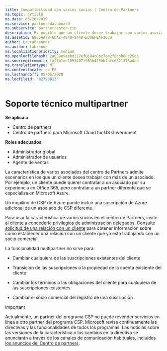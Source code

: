 ```yaml
---
title: Compatibilidad con varios socios | Centro de Partners
ms.topic: article
ms.date: 03/20/2019
ms.service: partner-dashboard
ms.subservice: partnercenter-csp
description: Es posible que un cliente desee trabajar con varios asociados en el programa proveedor de soluciones en la nube que se especializan en servicios diferentes.
ms.assetid: 6835AA78-6DAE-4940-844D-B3AEFEAF3630
author: LauraBrenner
ms.author: labrenne
ms.localizationpriority: medium
ms.openlocfilehash: 2a059e9eebd117ef0684c8bc7aa2f8bbb68c25d6
ms.sourcegitcommit: faf7b1ac1653497f963b428bbfafcd821378adaa
ms.translationtype: MT
ms.contentlocale: es-ES
ms.lasthandoff: 05/05/2020
ms.locfileid: "82798813"
---
```

# <a name="multi-partner-support"></a>Soporte técnico multipartner

**Se aplica a**

-  Centro de partners
-  Centro de partners para Microsoft Cloud for US Government

**Roles adecuados**
-   Administrador global
-   Administrador de usuarios
-   Agente de ventas

La característica de varios asociados del centro de Partners admite escenarios en los que un cliente desea trabajar con más de un asociado. Por ejemplo, un cliente puede querer contratar a un asociado por su experiencia en Office 365, pero contratar a un partner diferente que se especializa en Microsoft Azure. 

Un inquilino de CSP de Azure puede incluir una suscripción de Azure adicional de un asociado de CSP diferente.

Para usar la característica de varios socios en el centro de Partners, invite al cliente a concederle privilegios de administración delegados. Consulte [solicitud de una relación con un cliente](request-a-relationship-with-a-customer.md) para obtener información sobre cómo establecer una relación con un cliente que ya está trabajando con un socio comercial.

La funcionalidad multipartner no sirve para:

- Cambiar cualquiera de las suscripciones existentes del cliente

- Transición de las suscripciones o la propiedad de la cuenta existente del cliente

- Cambiar los términos o las obligaciones del cliente para cualquiera de las suscripciones existentes

- Cambiar el socio comercial del registro de una suscripción

> [!IMPORTANT]  
> Actualmente, un partner del programa CSP no puede revender servicios en línea a otro partner del programa CSP. Microsoft revisa continuamente las directivas y las funcionalidades de todos los programas. Las noticias sobre las versiones de la característica o los cambios en la directiva se anunciarán a través de los canales de comunicación habituales, incluidos [los anuncios del Centro de partners](https://partner.microsoft.com/pcv/announcements).






